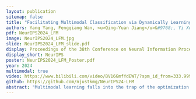 ```yaml
---
layout: publication
sitemap: false
title: "Facilitating Multimodal Classification via Dynamically Learning Modality Gap"
authors: Yang Yang, Fengqiang Wan, <u>Qing-Yuan Jiang</u>&#9768;, Yi Xu.
pdf: NeurIPS2024_LFM
image: NeurIPS2024_LFM.jpg
slide: NeurIPS2024_LFM_slide.pdf
display: Proceedings of the 38th Conference on Neural Information Processing Systems
display_short: NeurIPS
poster: NeurIPS2024_LFM_Poster.pdf
year: 2024
multimodal: true
video: https://www.bilibili.com/video/BV16GmfYdEWT/?spm_id_from=333.999.0.0&vd_source=4bf56fd239e8e4bb57f149a83770f878
github: https://github.com/njustkmg/NeurIPS24-LFM
abstract: "Multimodal learning falls into the trap of the optimization dilemma due to the modality imbalance phenomenon, leading to unsatisfactory performance in real applications. A core reason for modality imbalance is that the models of each modality converge at different rates. Many attempts naturally focus on adjusting learning procedures adaptively. Essentially, the reason why models converge at different rates is because the difficulty of fitting category labels is inconsistent for each modality during learning. From the perspective of fitting labels, we find that appropriate positive intervention label fitting can correct this difference in learning ability. By exploiting the ability of contrastive learning to intervene in the learning of category label fitting, we propose a novel multimodal learning approach that dynamically integrates unsupervised contrastive learning and supervised multimodal learning to address the modality imbalance problem. We find that a simple yet heuristic integration strategy can significantly alleviate the modality imbalance phenomenon. Moreover, we design a learning-based integration strategy to integrate two losses dynamically, further improving the performance. Experiments on widely used datasets demonstrate the superiority of our method compared with state-of-the-art (SOTA) multimodal learning approaches. The code is available at https://github.com/njustkmg/NeurIPS24-LFM."
---
```

